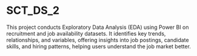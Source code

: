 # SCT_DS_2
This project conducts Exploratory Data Analysis (EDA) using Power BI on recruitment and job availability datasets. It identifies key trends, relationships, and variables, offering insights into job postings, candidate skills, and hiring patterns, helping users understand the job market better.
